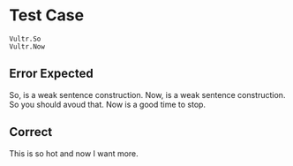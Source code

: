 # Test Case

    Vultr.So
    Vultr.Now

## Error Expected

So, is a weak sentence construction. Now, is a weak sentence construction. So you should avoud that. Now is a good time to stop.

## Correct

This is so hot and now I want more.
